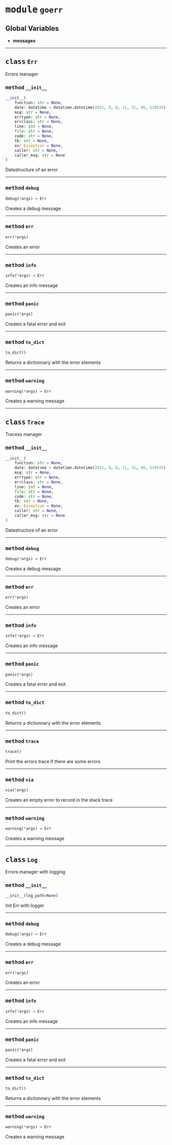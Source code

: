 <!-- markdownlint-disable -->

# <kbd>module</kbd> `goerr`




**Global Variables**
---------------
- **messages**


---

## <kbd>class</kbd> `Err`
Errors manager 

### <kbd>method</kbd> `__init__`

```python
__init__(
    function: str = None,
    date: datetime = datetime.datetime(2022, 9, 8, 11, 31, 40, 139535),
    msg: str = None,
    errtype: str = None,
    errclass: str = None,
    line: int = None,
    file: str = None,
    code: str = None,
    tb: str = None,
    ex: Exception = None,
    caller: str = None,
    caller_msg: str = None
)
```

Datastructure of an error 




---

### <kbd>method</kbd> `debug`

```python
debug(*args) → Err
```

Creates a debug message 

---

### <kbd>method</kbd> `err`

```python
err(*args)
```

Creates an error 

---

### <kbd>method</kbd> `info`

```python
info(*args) → Err
```

Creates an info message 

---

### <kbd>method</kbd> `panic`

```python
panic(*args)
```

Creates a fatal error and exit 

---

### <kbd>method</kbd> `to_dict`

```python
to_dict()
```

Returns a dictionnary with the error elements 

---

### <kbd>method</kbd> `warning`

```python
warning(*args) → Err
```

Creates a warning message 


---

## <kbd>class</kbd> `Trace`
Tracess manager 

### <kbd>method</kbd> `__init__`

```python
__init__(
    function: str = None,
    date: datetime = datetime.datetime(2022, 9, 8, 11, 31, 40, 139535),
    msg: str = None,
    errtype: str = None,
    errclass: str = None,
    line: int = None,
    file: str = None,
    code: str = None,
    tb: str = None,
    ex: Exception = None,
    caller: str = None,
    caller_msg: str = None
)
```

Datastructure of an error 




---

### <kbd>method</kbd> `debug`

```python
debug(*args) → Err
```

Creates a debug message 

---

### <kbd>method</kbd> `err`

```python
err(*args)
```

Creates an error 

---

### <kbd>method</kbd> `info`

```python
info(*args) → Err
```

Creates an info message 

---

### <kbd>method</kbd> `panic`

```python
panic(*args)
```

Creates a fatal error and exit 

---

### <kbd>method</kbd> `to_dict`

```python
to_dict()
```

Returns a dictionnary with the error elements 

---

### <kbd>method</kbd> `trace`

```python
trace()
```

Print the errors trace if there are some errors 

---

### <kbd>method</kbd> `via`

```python
via(*args)
```

Creates an empty error to record in the stack trace 

---

### <kbd>method</kbd> `warning`

```python
warning(*args) → Err
```

Creates a warning message 


---

## <kbd>class</kbd> `Log`
Errors manager with logging 

### <kbd>method</kbd> `__init__`

```python
__init__(log_path=None)
```

Init Err with logger 




---

### <kbd>method</kbd> `debug`

```python
debug(*args) → Err
```

Creates a debug message 

---

### <kbd>method</kbd> `err`

```python
err(*args)
```

Creates an error 

---

### <kbd>method</kbd> `info`

```python
info(*args) → Err
```

Creates an info message 

---

### <kbd>method</kbd> `panic`

```python
panic(*args)
```

Creates a fatal error and exit 

---

### <kbd>method</kbd> `to_dict`

```python
to_dict()
```

Returns a dictionnary with the error elements 

---

### <kbd>method</kbd> `warning`

```python
warning(*args) → Err
```

Creates a warning message 


